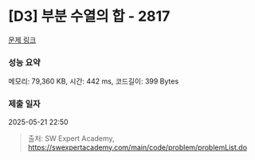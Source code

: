 # [D3] 부분 수열의 합 - 2817 

[문제 링크](https://swexpertacademy.com/main/code/problem/problemDetail.do?contestProbId=AV7IzvG6EksDFAXB) 

### 성능 요약

메모리: 79,360 KB, 시간: 442 ms, 코드길이: 399 Bytes

### 제출 일자

2025-05-21 22:50



> 출처: SW Expert Academy, https://swexpertacademy.com/main/code/problem/problemList.do